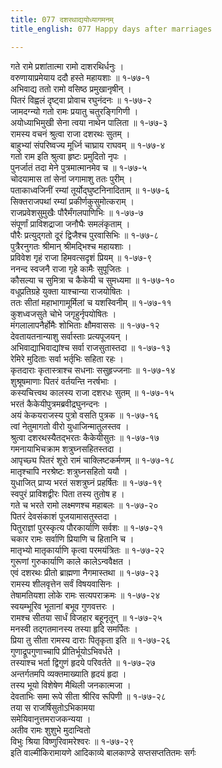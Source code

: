 ```yaml
---
title: 077 दशरथाद्ययोध्यागमनम्
title_english: 077 Happy days after marriages

---
```


<div class="audioEmbed"  caption="श्रीराम-हरिसीताराममूर्ति-घनपाठिभ्यां वचनम्" src="https://archive.org/download/Ramayana-recitation-Sriram-harisItArAmamUrti-Ghanapaati-v2/Kanda_1/Kanda_1_BK-077-Dasharathaadi_Naamayodhyagamanam.mp3"></div>

गते रामे प्रशांतात्मा रामो दाशरथिर्धनुः ।  
वरुणायाप्रमेयाय ददौ हस्ते महायशाः ॥ १-७७-१  
अभिवाद्य ततो रामो वसिष्ठ प्रमुखानृषीन् ।  
पितरं विह्वलं दृष्ट्वा प्रोवाच रघुनंदनः ॥ १-७७-२  
जामदग्न्यो गतो रामः प्रयातु चतुरङ्गिगिणी ।  
अयोध्याभिमुखी सेना त्वया नाथेन पालिता ॥ १-७७-३  
रामस्य वचनं श्रुत्वा राजा दशरथः सुतम् ।  
बाहुभ्यां संपरिष्वज्य मूर्ध्नि चाघ्राय राघवम् ॥ १-७७-४  
गतो राम इति श्रुत्वा हृष्टः प्रमुदितो नृपः ।  
पुनर्जातं तदा मेने पुत्रमात्मानमेव च ॥ १-७७-५  
चोदयामास तां सेनां जगामाशु ततः पुरीम् ।  
पताकाध्वजिनीं रम्यां तूर्योद्घुष्टनिनादिताम् ॥ १-७७-६  
सिक्तराजपथां रम्यां प्रकीर्णकुसुमोत्कराम् ।  
राजप्रवेशसुमुखैः पौरैर्मंगलपाणिभिः ॥ १-७७-७  
संपूर्णां प्राविशद्राजा जनौघैः समलंकृताम् ।  
पौरैः प्रत्युद्गतो दूरं द्विजैश्च पुरवासिभिः ॥ १-७७-८  
पुत्रैरनुगतः श्रीमान् श्रीमद्भिश्च महायशाः ।  
प्रविवेश गृहं राजा हिमवत्सदृशं प्रियम् ॥ १-७७-९  
ननन्द स्वजनै राजा गृहे कामैः सुपूजितः ।  
कौसल्या च सुमित्रा च कैकेयी च सुमध्यमा ॥ १-७७-१०  
वधूप्रतिग्रहे युक्ता याश्चान्या राजयोषितः ।  
ततः सीतां महाभागामूर्मिलां च यशस्विनीम् ॥ १-७७-११  
कुशध्वजसुते चोभे जगृहुर्नृपयोषितः ।  
मंगलालापनैर्होमैः शोभिताः क्षौमवाससः ॥ १-७७-१२  
देवतायतनान्याशु सर्वास्ताः प्रत्यपूजयन् ।  
अभिवाद्याभिवाद्यांश्च सर्वा राजसुतास्तदा ॥ १-७७-१३  
रेमिरे मुदिताः सर्वा भर्तृभिः सहिता रहः ।  
कृतदाराः कृतास्त्राश्च सधनाः ससुहृज्जनाः ॥ १-७७-१४  
शुश्रूषमाणाः पितरं वर्तयन्ति नरर्षभाः ।  
कस्यचित्त्वथ कालस्य राजा दशरधः सुतम् ॥ १-७७-१५  
भरतं कैकेयीपुत्रमब्रवीद्रघुनन्दनः ।  
अयं केकयराजस्य पुत्रो वसति पुत्रक ॥ १-७७-१६  
त्वां नेतुमागतो वीरो युधाजिन्मातुलस्तव ।  
श्रुत्वा दशरथस्यैतद्भरतः कैकेयीसुतः ॥ १-७७-१७  
गमनायाभिचक्राम शत्रुघ्नसहितस्तदा ।  
आपृच्छ्य पितरं शूरो रामं चाक्लिष्टकर्मणम् ॥ १-७७-१८  
मातृश्चापि नरश्रेष्टः शत्रुघ्नसहितो ययौ ।  
युधाजित् प्राप्य भरतं सशत्रुघ्नं प्रहर्षितः ॥ १-७७-१९  
स्वपुरं प्राविशद्वीरः पिता तस्य तुतोष ह ।  
गते च भरते रामो लक्ष्मणश्च महाबलः ॥ १-७७-२०  
पितरं देवसंकाशं पूजयामासतुस्तदा ।  
पितुराज्ञां पुरस्कृत्य पौरकार्याणि सर्वशः ॥ १-७७-२१  
चकार रामः सर्वाणि प्रियाणि च हितानि च ।  
मातृभ्यो मातृकार्याणि कृत्वा परमयंत्रितः ॥ १-७७-२२  
गुरूणां गुरुकार्याणि काले कालेऽन्ववैक्षत ।  
एवं दशरथः प्रीतो ब्राह्मणा नैगमास्तथा ॥ १-७७-२३  
रामस्य शीलवृत्तेन सर्वं विषयवासिनः ।  
तेषामतियशा लोके रामः सत्यपराक्रमः ॥ १-७७-२४  
स्वयम्भूरिव भूतानां बभूव गुणवत्तरः ।  
रामश्च सीतया सार्धं विजहार बहूनृतून् ॥ १-७७-२५  
मनस्वी तद्गतमानस्य तस्या हृदि समर्पितः ।  
प्रिया तु सीता रामस्य दाराः पितृकृता इति ॥ १-७७-२६  
गुणाद्रूपगुणाच्चापि प्रीतिर्भूयोऽभिवर्धते ।  
तस्याश्च भर्ता द्विगुणं हृदये परिवर्तते ॥ १-७७-२७  
अन्तर्गतमपि व्यक्तमाख्याति हृदयं हृदा ।  
तस्य भूयो विशेषेण मैथिली जनकात्मजा ।  
देवताभिः समा रूपे सीता श्रीरिव रूपिणी ॥ १-७७-२८  
तया स राजर्षिसुतोऽभिकामया  
समेयिवानुत्तमराजकन्यया ।  
अतीव रामः शुशुभे मुदान्वितो  
विभुः श्रिया विष्णुरिवामरेश्वरः ॥ १-७७-२९  
इति वाल्मीकिरामायणे आदिकाव्ये बालकाण्डे सप्तसप्ततितमः सर्गः